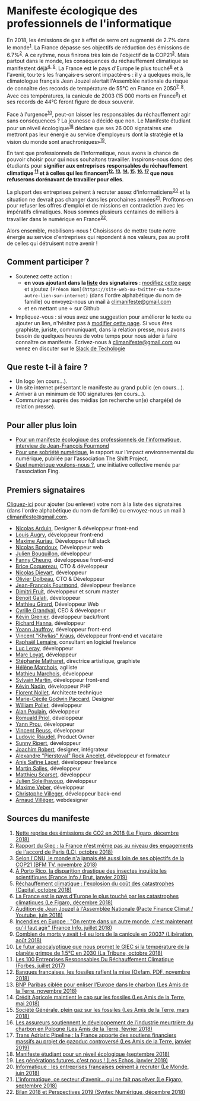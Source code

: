 # Manifeste écologique des professionnels de l'informatique

En 2018, les émissions de gaz à effet de serre ont augmenté de 2.7% dans le monde<sup>[1](#figaro-2.7)</sup>. La France dépasse ses objectifs de réduction des émissions de 6.7%<sup>[2](#lci-6.7)</sup>. A ce rythme, nous finirons très loin de l'objectif de la COP21<sup>[3](#bfmtv-onu)</sup>. Mais partout dans le monde, les conséquences du réchauffement climatique se manifestent déjà<sup>[4,](#franceinfo-portorico)</sup> <sup>[5](#capital-cout)</sup>. La France est le pays d'Europe le plus touché<sup>[6](#figaro-catastrophes)</sup> et à l'avenir, tou·te·s les français·e·s seront impacté·e·s : il y a quelques mois, le climatologue français Jean Jouzel alertait l'Assemblée nationale du risque de connaître des records de température de 55°C en France en 2050<sup>[7,](#youtube-jouzel)</sup> <sup>[8](#franceinfo-jouzel)</sup>. Avec ces températures, la canicule de 2003 (15 000 morts en France<sup>[9](#liberation-canicule)</sup>) et ses records de 44°C feront figure de doux souvenir. 

Face à l'urgence<sup>[10](#latribune-giec)</sup>, peut-on laisser les responsables du réchauffement agir sans conséquences ? La jeunesse a décidé que non. Le Manifeste étudiant pour un réveil écologique<sup>[18](#manifeste-etudiants)</sup> déclare que ses 26 000 signataires «ne mettront pas leur énergie au service d'employeurs dont la stratégie et la vision du monde sont anachroniques»<sup>[19](#lesechos-manifeste)</sup>.

En tant que professionnels de l'informatique, nous avons la chance de pouvoir choisir pour qui nous souhaitons travailler. Inspirons-nous donc des étudiants pour **signifier aux entreprises responsables du réchauffement climatique <sup>[11](#forbes)</sup> et à celles qui les financent<sup>[12,](#oxfam)</sup> <sup>[13,](#amisdelaterre-bnp)</sup> <sup>[14,](#amisdelaterre-ca)</sup> <sup>[15,](#amisdelaterre-socgen)</sup> <sup>[16,](#amisdelaterre-assureurs)</sup> <sup>[17](#amisdelaterre-pipeline)</sup> que nous refuserons dorénavant de travailler pour elles**.

La plupart des entreprises peinent à recruter assez d'informaticiens<sup>[20](#lemonde-recrutement)</sup> et la situation ne devrait pas changer dans les prochaines années<sup>[21](#lefigaro-recrutement)</sup>. Profitons-en pour refuser les offres d'emploi et de missions en contradiction avec les impératifs climatiques. Nous sommes plusieurs centaines de milliers à travailler dans le numérique en France<sup>[22](#syntec)</sup>.

Alors ensemble, mobilisons-nous ! Choisissons de mettre toute notre énergie au service d'entreprises qui répondent à nos valeurs, pas au profit de celles qui détruisent notre avenir !

## Comment participer ?

* Soutenez cette action :
  * **en vous ajoutant dans la [liste](#premiers-signataires) des signataires** : [modifiez cette page](https://github.com/climanifeste/climanifeste/edit/master/README.md) et ajoutez `[Prénom Nom](https://site-web-ou-twitter-ou-toute-autre-lien-sur-internet)` (dans l'ordre alphabétique du nom de famille) ou envoyez-nous un mail à climanifeste@gmail.com
  * et en mettant une ⭐️ sur Github
* Impliquez-vous : si vous avez une suggestion pour améliorer le texte ou ajouter un lien, n'hésitez pas à [modifier cette page](https://github.com/climanifeste/climanifeste/edit/master/README.md). Si vous êtes graphiste, juriste, communiquant, dans la relation presse, nous avons besoin de quelques heures de votre temps pour nous aider à faire connaître ce manifeste. Écrivez-nous à climanifeste@gmail.com ou venez en discuter sur le [Slack de Techologie](https://join.slack.com/t/techologie/shared_invite/enQtNTMwODc1NTYxNDkxLWExNjQyNDM0MTA2MzFhMDc1NjllMjM5MWE1NzRlMmNlZGNjZjEyNDFlYjljOTM3NTRhNWE2ZjQ0MWYzOTE3YjM)

## Que reste t-il à faire ?

* Un logo (en cours...).
* Un site internet présentant le manifeste au grand public (en cours...).
* Arriver à un minimum de 100 signatures (en cours...).
* Communiquer auprès des médias (on recherche un(e) chargé(e) de relation presse).

## Pour aller plus loin

* [Pour un manifeste écologique des professionnels de l'informatique, interview de Jean-François Fourmond](https://techologie.net/episodes/6-manifeste-ecologique-des-professionnels-de-l-informatique.html)
* [Pour une sobriété numérique](https://theshiftproject.org/article/pour-une-sobriete-numerique-rapport-shift/), le rapport sur l’impact environnemental du numérique, publiée par l'association The Shift Project.
* [Quel numérique voulons-nous ?](https://reset.fing.org/), une initiative collective menée par l'association Fing.

## Premiers signataires

[Cliquez-ici](https://github.com/climanifeste/climanifeste/edit/master/README.md) pour ajouter (ou enlever) votre nom à la liste des signataires (dans l'ordre alphabétique du nom de famille) ou envoyez-nous un mail à climanifeste@gmail.com. 

* [Nicolas Arduin](https://www.nardu.in), Designer & développeur front-end
* [Louis Augry](https://github.com/LouisAugry), développeur front-end
* [Maxime Auriau](https://github.com/mauriau), Développeur full stack
* [Nicolas Bondoux](https://github.com/Nsbx), Développeur web
* [Julien Bouquillon](https://github.com/revolunet), développeur
* [Fanny Cheung](http://ynote.hk/), développeuse front-end
* [Brice Coquereau](https://brice.coquereau.fr/), CTO & développeur
* [Nicolas Dievart](https://github.com/NicolasDievart), développeur
* [Olivier Dolbeau](https://github.com/odolbeau), CTO & Développeur
* [Jean-François Fourmond](https://github.com/jffourmond), développeur freelance
* [Dimitri Fruit](https://twitter.com/DimitriMorgan), développeur et scrum master
* [Benoit Galati](https://github.com/b-galati), développeur
* [Mathieu Girard](https://twitter.com/matGiWeb), Développeur Web
* [Cyrille Grandval](https://twitter.com/cyrillegrandval), CEO & développeur
* [Kévin Grenier](https://github.com/mcsky), développeur back/front
* [Richard Hanna](https://supertanuki.github.io/home/), développeur
* [Yoann Jauffroy](https://www.linkedin.com/in/yoannjauffroy/), développeur front-end
* [Vincent "Khylias" Kraus](https://github.com/khylias/), développeur front-end et vacataire
* [Raphaël Lemaire](http://raphael-lemaire.com/), consultant en logiciel freelance
* [Luc Leray](https://github.com/lucleray), développeur
* [Marc Loyat](https://github.com/mloyat/), développeur
* [Stéphanie Matharet](https://matharet.com/), directrice artistique, graphiste
* [Hélène Marchois](https://github.com/hmarchois), agiliste
* [Mathieu Marchois](https://github.com/mmarchois), développeur
* [Sylvain Martin](https://github.com/smartinus44), développeur front-end
* [Kévin Nadin](https://github.com/kevinjhappy), développeur PHP
* [Florent Nollet](https://www.linkedin.com/in/florent-n-7584514/), Architecte technique
* [Marie-Cécile Godwin Paccard](http://mcgodwin.com/), Designer
* [William Pollet](https://github.com/williampollet), développeur
* [Alan Poulain](https://github.com/alanpoulain), développeur
* [Romuald Priol](https://twitter.com/doc_roms), développeur
* [Yann Prou](https://github.com/toofff), développeur
* [Vincent Reuss](http://github.com/vichenze), développeur
* [Ludovic Riaudel](https://ludovic.riaudel.net/), Product Owner 
* [Sunny Ripert](http://sunfox.org), développeur
* [Joachim Robert](https://professeurjoachim.com), designer, intégrateur
* [Alexandre "Pierstoval" Rock Ancelet](https://github.com/Pierstoval/), développeur et formateur
* [Anis Safine Laget](https://twitter.com/anis), développeur freelance
* [Martin Salles](https://github.com/sallesma), développeur
* [Matthieu Scarset](https://matthieuscarset.com/), développeur
* [Julien Soleilhavoup](https://twitter.com/DevInKilt), développeur
* [Maxime Veber](https://github.com/Nek-), développeur
* [Christophe Villeger](https://twitter.com/VillegerC), développeur back-end
* [Arnaud Villéger](http://www.mamaisonsurlatoile.fr), webdesigner

## Sources du manifeste

1. <a name="figaro-2.7" href="http://www.lefigaro.fr/sciences/2018/12/05/01008-20181205ARTFIG00331-nette-reprise-des-emissions-de-co2-en-2018.php">Nette reprise des émissions de CO2 en 2018 (Le Figaro, décembre 2018)</a>
1. <a name="lci-6.7" href="https://www.lci.fr/green/rechauffement-climatique-temperatures-rapport-du-giec-la-france-n-est-meme-pas-au-niveau-des-engagements-de-l-accord-de-paris-2100133.html">Rapport du Giec : la France n'est même pas au niveau des engagements de l'accord de Paris (LCI, octobre 2018)</a>
1. <a name="bfmtv-onu" href="https://www.bfmtv.com/planete/selon-l-onu-le-monde-n-a-jamais-ete-aussi-loin-de-ses-objectifs-de-la-cop21-1575634.html">Selon l'ONU, le monde n'a jamais été aussi loin de ses objectifs de la COP21 (BFM TV, novembre 2018)</a>
1. <a name="franceinfo-portorico" href="https://www.francetvinfo.fr/economie/emploi/metiers/agriculture/video-a-porto-rico-la-disparition-drastique-des-insectes-inquiete-les-scientifiques_3149365.html">À Porto Rico, la disparition drastique des insectes inquiète les scientifiques (France Info / Brut, janvier 2019)</a>
1. <a name="capital-cout" href="https://www.capital.fr/economie-politique/rechauffement-climatique-lexplosion-du-cout-des-catastrophes-1310638">Réchauffement climatique : l'explosion du coût des catastrophes (Capital, octobre 2018)</a>
1. <a name="figaro-catastrophes" href="http://www.lefigaro.fr/conjoncture/2018/12/05/20002-20181205ARTFIG00216-la-france-est-le-pays-d-europe-le-plus-touche-par-les-catastrophes-climatiques.php">La France est le pays d'Europe le plus touché par les catastrophes climatiques (Le Figaro, décembre 2018)</a>
1. <a name="youtube-jouzel" href="https://www.youtube.com/watch?v=MEwVM4s8O44">Audition de Jean Jouzel à l'Assemblée Nationale (Pacte Finance Climat / Youtube, juin 2018)</a>
1. <a name="franceinfo-jouzel" href="https://www.francetvinfo.fr/monde/environnement/retrait-americain-de-l-accord-de-paris/incendies-en-europe-on-rentre-dans-un-autre-monde-c-est-maintenant-qu-il-faut-agir_2864883.html">Incendies en Europe : "On rentre dans un autre monde, c'est maintenant qu'il faut agir" (France Info, juillet 2018)</a>
1. <a name="liberation-canicule" href="https://www.liberation.fr/checknews/2018/08/06/combien-de-morts-y-avait-t-il-eu-lors-de-la-canicule-en-2003_1671066">Combien de morts y avait t-il eu lors de la canicule en 2003? (Libération, août 2018)</a>
1. <a name="latribune-giec" href="https://www.latribune.fr/entreprises-finance/industrie/energie-environnement/le-futur-apocalyptique-que-nous-promet-le-giec-si-la-temperature-de-la-planete-grimpe-de-1-5-c-en-2030-793088.html">Le futur apocalyptique que nous promet le GIEC si la température de la planète grimpe de 1,5°C en 2030 (La Tribune, octobre 2018)</a>
1. <a name="forbes" href="https://www.forbes.fr/classements/100-entreprises-responsables-rechauffement-climatique/">Les 100 Entreprises Responsables Du Réchauffement Climatique (Forbes, juillet 2017)</a>
1. <a name="oxfam" href="https://www.oxfamfrance.org/wp-content/uploads/2018/11/BanquesFrancaises_Fossiles_Nov2018.pdf">Banques françaises, les fossiles raflent la mise (Oxfam, PDF, novembre 2018)</a>
1. <a name="amisdelaterre-bnp" href="https://www.amisdelaterre.org/BNP-Paribas-ciblee-pour-enliser-l-Europe-dans-le-charbon.html">BNP Paribas ciblée pour enliser l’Europe dans le charbon (Les Amis de la Terre, novembre 2018)</a> 
1. <a name="amisdelaterre-ca" href="https://www.amisdelaterre.org/AG-2018-Credit-Agricole-maintient-le-cap-sur-les-fossiles.html">Crédit Agricole maintient le cap sur les fossiles (Les Amis de la Terre, mai 2018)</a> 
1. <a name="amisdelaterre-socgen" href="https://www.amisdelaterre.org/Rapport-Societe-Generale-plein-gaz-sur-les-fossiles.html">Société Générale, plein gaz sur les fossiles (Les Amis de la Terre, mars 2018)</a>
1. <a name="amisdelaterre-assureurs" href="https://www.amisdelaterre.org/Les-assureurs-soutiennent-le-developpement-de-l-industrie-meurtriere-du-charbon.html">Les assureurs soutiennent le développement de l’industrie meurtrière du charbon en Pologne (Les Amis de la Terre, février 2018)</a>
1. <a name="amisdelaterre-pipeline" href="https://www.amisdelaterre.org/Trans-Adriatic-Pipeline-la-France-apporte-des-soutiens-financiers-massifs-au.html">Trans Adriatic Pipeline : la France apporte des soutiens financiers massifs au projet de gazoduc controversé (Les Amis de la Terre, janvier 2019)</a>
1. <a name="manifeste-etudiants" href="https://pour-un-reveil-ecologique.fr/">Manifeste étudiant pour un réveil écologique (septembre 2018)</a>
1. <a name="lesechos-manifeste" href="https://www.lesechos.fr/idees-debats/cercle/0600563849070-les-generations-futures-cest-nous-2239409.php">Les générations futures, c'est nous ! (Les Echos, janvier 2019)</a>
1. <a name="lemonde-recrutement" href="https://www.lemonde.fr/economie/article/2018/06/15/informatique-les-entreprises-francaises-peinent-a-recruter_5315494_3234.html">Informatique : les entreprises françaises peinent à recruter (Le Monde, juin 2018)</a>
1. <a name="lefigaro-recrutement" href="http://www.lefigaro.fr/decideurs/emploi/2018/09/13/33009-20180913ARTFIG00016-l-informatique-ce-secteur-d-avenir-qui-ne-fait-pas-rever.php">L'informatique, ce secteur d'avenir... qui ne fait pas rêver (Le Figaro, septembre 2018)</a>
1. <a name="syntec" href="https://syntec-numerique.fr/actu-informatique/bilan-2018-perspectives-2019">Bilan 2018 et Perspectives 2019 (Syntec Numérique, décembre 2018)</a>
